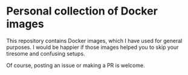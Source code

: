 # Personal collection of Docker images

This repository contains Docker images, which I have used for general purposes. I would be happier if those images helped you to skip your tiresome and confusing setups.

Of course, posting an issue or making a PR is welcome.
